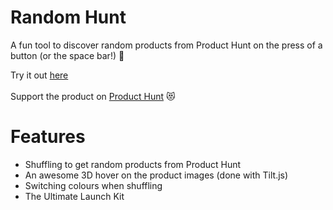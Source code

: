 # Random Hunt
A fun tool to discover random products from Product Hunt on the press of a button (or the space bar!) 🎲

Try it out [here](https://exposure.cards/randomhunt)<br/><br/>
Support the product on [Product Hunt](https://www.producthunt.com/posts/random-hunt-2) 😻


# Features

 - Shuffling to get random products from Product Hunt
 - An awesome 3D hover on the product images (done with Tilt.js)
 - Switching colours when shuffling
 - The Ultimate Launch Kit
